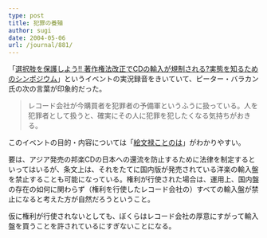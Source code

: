 ```yaml
---
type: post
title: 犯罪の養殖
author: sugi
date: 2004-05-06
url: /journal/881/
---
```

「<a href="http://blog.livedoor.jp/memorylab/archives/463227.html" onclick="_gaq.push(['_trackEvent', 'outbound-article', 'http://blog.livedoor.jp/memorylab/archives/463227.html', '選択肢を保護しよう!! 著作権法改正でCDの輸入が規制される?実態を知るためのシンポジウム']);" >選択肢を保護しよう!! 著作権法改正でCDの輸入が規制される?実態を知るためのシンポジウム</a>」というイベントの実況録音をきいていて、ピーター・バラカン氏の次の言葉が印象的だった。

> レコード会社が今購買者を犯罪者の予備軍というふうに扱っている。人を犯罪者として扱うと、確実にその人に犯罪を犯したくなる気持ちがおきる。

このイベントの目的・内容については「<a href="http://kotonoha.main.jp/2004/05/04.html" onclick="_gaq.push(['_trackEvent', 'outbound-article', 'http://kotonoha.main.jp/2004/05/04.html', '絵文禄ことのは']);" >絵文禄ことのは</a>」がわかりやすい。

要は、アジア発売の邦楽CDの日本への還流を防止するために法律を制定するといってはいるが、条文上は、それをたてに国内版が発売されている洋楽の輸入盤を禁止することも可能になっている。権利が行使された場合は、運用上、国内盤の存在の如何に関わらず（権利を行使したレコード会社の）すべての輸入盤が禁止になると考えた方が自然だろうということ。

仮に権利が行使されないとしても、ぼくらはレコード会社の厚意にすがって輸入盤を買うことを許されているにすぎないことになる。
